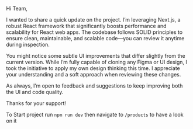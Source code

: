 Hi Team,

I wanted to share a quick update on the project. I’m leveraging Next.js, a robust React framework that significantly boosts performance and scalability for React web apps. The codebase follows SOLID principles to ensure clean, maintainable, and scalable code—you can review it anytime during inspection.

You might notice some subtle UI improvements that differ slightly from the current version. While I’m fully capable of cloning any Figma or UI design, I took the initiative to apply my own design thinking this time. I appreciate your understanding and a soft approach when reviewing these changes.

As always, I’m open to feedback and suggestions to keep improving both the UI and code quality.

Thanks for your support!

To Start project
run `npm run dev`
then navigate to `/products` to have a look on it
